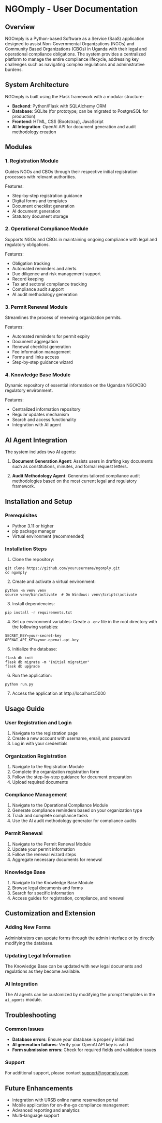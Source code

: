 # NGOmply - User Documentation

## Overview
NGOmply is a Python-based Software as a Service (SaaS) application designed to assist Non-Governmental Organizations (NGOs) and Community Based Organizations (CBOs) in Uganda with their legal and operational compliance obligations. The system provides a centralized platform to manage the entire compliance lifecycle, addressing key challenges such as navigating complex regulations and administrative burdens.

## System Architecture
NGOmply is built using the Flask framework with a modular structure:

- **Backend**: Python/Flask with SQLAlchemy ORM
- **Database**: SQLite (for prototype; can be migrated to PostgreSQL for production)
- **Frontend**: HTML, CSS (Bootstrap), JavaScript
- **AI Integration**: OpenAI API for document generation and audit methodology creation

## Modules

### 1. Registration Module
Guides NGOs and CBOs through their respective initial registration processes with relevant authorities.

Features:
- Step-by-step registration guidance
- Digital forms and templates
- Document checklist generation
- AI document generation
- Statutory document storage

### 2. Operational Compliance Module
Supports NGOs and CBOs in maintaining ongoing compliance with legal and regulatory obligations.

Features:
- Obligation tracking
- Automated reminders and alerts
- Due diligence and risk management support
- Record keeping
- Tax and sectoral compliance tracking
- Compliance audit support
- AI audit methodology generation

### 3. Permit Renewal Module
Streamlines the process of renewing organization permits.

Features:
- Automated reminders for permit expiry
- Document aggregation
- Renewal checklist generation
- Fee information management
- Forms and links access
- Step-by-step guidance wizard

### 4. Knowledge Base Module
Dynamic repository of essential information on the Ugandan NGO/CBO regulatory environment.

Features:
- Centralized information repository
- Regular updates mechanism
- Search and access functionality
- Integration with AI agent

## AI Agent Integration

The system includes two AI agents:

1. **Document Generation Agent**: Assists users in drafting key documents such as constitutions, minutes, and formal request letters.

2. **Audit Methodology Agent**: Generates tailored compliance audit methodologies based on the most current legal and regulatory framework.

## Installation and Setup

### Prerequisites
- Python 3.11 or higher
- pip package manager
- Virtual environment (recommended)

### Installation Steps

1. Clone the repository:
```
git clone https://github.com/yourusername/ngomply.git
cd ngomply
```

2. Create and activate a virtual environment:
```
python -m venv venv
source venv/bin/activate  # On Windows: venv\Scripts\activate
```

3. Install dependencies:
```
pip install -r requirements.txt
```

4. Set up environment variables:
Create a `.env` file in the root directory with the following variables:
```
SECRET_KEY=your-secret-key
OPENAI_API_KEY=your-openai-api-key
```

5. Initialize the database:
```
flask db init
flask db migrate -m "Initial migration"
flask db upgrade
```

6. Run the application:
```
python run.py
```

7. Access the application at http://localhost:5000

## Usage Guide

### User Registration and Login
1. Navigate to the registration page
2. Create a new account with username, email, and password
3. Log in with your credentials

### Organization Registration
1. Navigate to the Registration Module
2. Complete the organization registration form
3. Follow the step-by-step guidance for document preparation
4. Upload required documents

### Compliance Management
1. Navigate to the Operational Compliance Module
2. Generate compliance reminders based on your organization type
3. Track and complete compliance tasks
4. Use the AI audit methodology generator for compliance audits

### Permit Renewal
1. Navigate to the Permit Renewal Module
2. Update your permit information
3. Follow the renewal wizard steps
4. Aggregate necessary documents for renewal

### Knowledge Base
1. Navigate to the Knowledge Base Module
2. Browse legal documents and forms
3. Search for specific information
4. Access guides for registration, compliance, and renewal

## Customization and Extension

### Adding New Forms
Administrators can update forms through the admin interface or by directly modifying the database.

### Updating Legal Information
The Knowledge Base can be updated with new legal documents and regulations as they become available.

### AI Integration
The AI agents can be customized by modifying the prompt templates in the `ai_agents` module.

## Troubleshooting

### Common Issues
- **Database errors**: Ensure your database is properly initialized
- **AI generation failures**: Verify your OpenAI API key is valid
- **Form submission errors**: Check for required fields and validation issues

### Support
For additional support, please contact support@ngomply.com

## Future Enhancements
- Integration with URSB online name reservation portal
- Mobile application for on-the-go compliance management
- Advanced reporting and analytics
- Multi-language support

